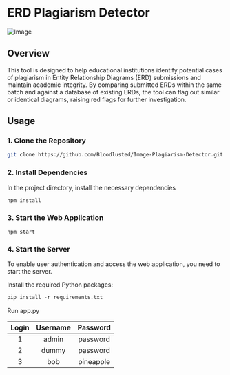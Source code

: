 # ERD Plagiarism Detector

![Image](https://i.imgur.com/xSuDlpZ.png)

## Overview

This tool is designed to help educational institutions identify potential cases of plagiarism in Entity Relationship Diagrams (ERD) submissions and maintain academic integrity. By comparing submitted ERDs within the same batch and against a database of existing ERDs, the tool can flag out similar or identical diagrams, raising red flags for further investigation.

## Usage

### 1. Clone the Repository
```bash
git clone https://github.com/Bloodlusted/Image-Plagiarism-Detector.git
```

### 2. Install Dependencies
In the project directory, install the necessary dependencies
```
npm install
```

### 3. Start the Web Application
```
npm start
```

### 4. Start the Server
To enable user authentication and access the web application, you need to start the server.

Install the required Python packages:
```python
pip install -r requirements.txt
```
Run app.py

| Login | Username    | Password    |
| :---: |:-----------:|:-----------:|
| 1     | admin       | password    |
| 2     | dummy       | password    |
| 3     | bob         | pineapple   |